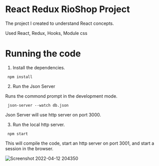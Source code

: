 # React Redux RioShop Project

The project I created to understand React concepts.

Used React, Redux, Hooks, Module css

# Running the code

1. Install the dependencies.

<code> npm install </code>

2. Run the Json Server

Runs the commond prompt in the development mode.

<code> json-server --watch db.json </code>

Json Server will use http server on port 3000.

3. Run the local http server.

<code> npm start </code>

This will compile the code, start an http server on port 3001, and start a session in the browser.

![Screenshot 2022-04-12 204350](https://user-images.githubusercontent.com/54677528/162958457-71bece71-ace8-447c-95fb-be8cf5166f42.png)


